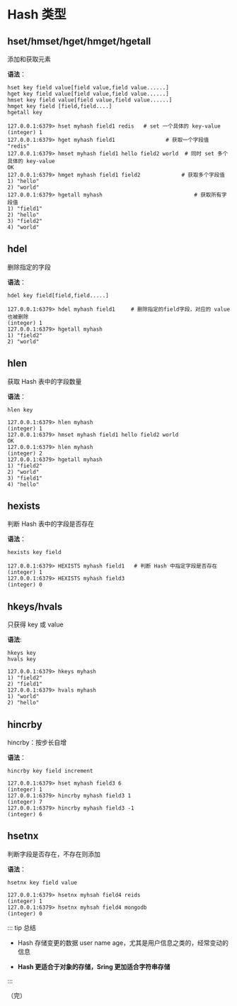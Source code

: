 # Hash 类型

## hset/hmset/hget/hmget/hgetall

添加和获取元素

**语法**：

```shell
hset key field value[field value,field value......]
hget key field value[field value,field value......]
hmset key field value[field value,field value......]
hmget key field [field,field....]
hgetall key 
```

```shell
127.0.0.1:6379> hset myhash field1 redis   # set 一个具体的 key-value
(integer) 1
127.0.0.1:6379> hget myhash field1                # 获取一个字段值
"redis"
127.0.0.1:6379> hmset myhash field1 hello field2 world  # 同时 set 多个具体的 key-value
OK
127.0.0.1:6379> hmget myhash field1 field2             # 获取多个字段值
1) "hello"
2) "world"
127.0.0.1:6379> hgetall myhash                             # 获取所有字段值
1) "field1"
2) "hello"
3) "field2"
4) "world"
```

## hdel

删除指定的字段

**语法**：

```shell
hdel key field[field,field.....]
```

```shell
127.0.0.1:6379> hdel myhash field1     # 删除指定的field字段，对应的 value 也被删除
(integer) 1
127.0.0.1:6379> hgetall myhash 
1) "field2"
2) "world"
```

## hlen

获取 Hash 表中的字段数量

**语法**：

```shell
hlen key
```

```shell
127.0.0.1:6379> hlen myhash
(integer) 1
127.0.0.1:6379> hmset myhash field1 hello field2 world
OK
127.0.0.1:6379> hlen myhash
(integer) 2
127.0.0.1:6379> hgetall myhash
1) "field2"
2) "world"
3) "field1"
4) "hello"
```

## hexists

判断 Hash 表中的字段是否存在

**语法**：

```shell
hexists key field
```

```shell
127.0.0.1:6379> HEXISTS myhash field1   # 判断 Hash 中指定字段是否存在
(integer) 1
127.0.0.1:6379> HEXISTS myhash field3
(integer) 0
```

## hkeys/hvals

只获得 key 或 value

**语法**:

```shell
hkeys key
hvals key
```

```shell
127.0.0.1:6379> hkeys myhash
1) "field2"
2) "field1"
127.0.0.1:6379> hvals myhash
1) "world"
2) "hello"
```

## hincrby

hincrby：按步长自增

**语法**：

```shell
hincrby key field increment
```

```shell
127.0.0.1:6379> hset myhash field3 6
(integer) 1
127.0.0.1:6379> hincrby myhash field3 1
(integer) 7
127.0.0.1:6379> hincrby myhash field3 -1
(integer) 6
```

## hsetnx

判断字段是否存在，不存在则添加

**语法**：

```shell
hsetnx key field value
```

```shell
127.0.0.1:6379> hsetnx myhsah field4 reids
(integer) 1
127.0.0.1:6379> hsetnx myhsah field4 mongodb
(integer) 0
```

::: tip 总结

+ Hash 存储变更的数据 user name age，尤其是用户信息之类的，经常变动的信息

+ **Hash 更适合于对象的存储，Sring 更加适合字符串存储**

:::

（完）